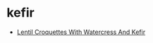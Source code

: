 # kefir

 * [Lentil Croquettes With Watercress And Kefir](index/l/lentil-croquettes-with-watercress-and-kefir-56389365.json)
